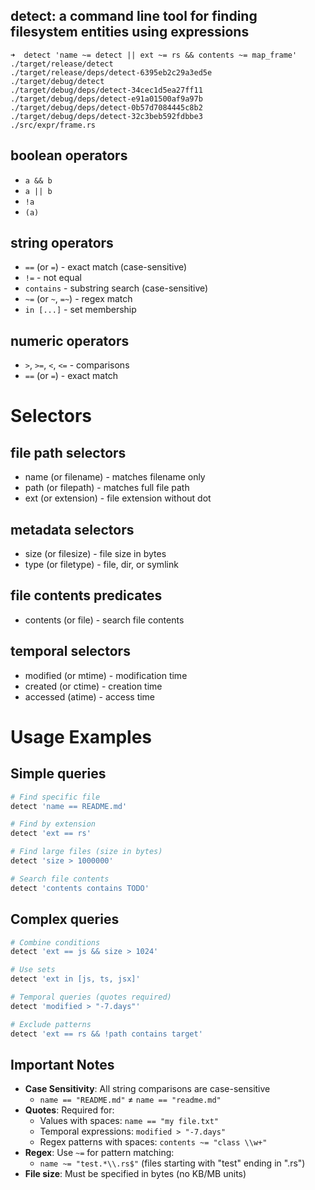 ## detect: a command line tool for finding filesystem entities using expressions


```shell
➜  detect 'name ~= detect || ext ~= rs && contents ~= map_frame'
./target/release/detect
./target/release/deps/detect-6395eb2c29a3ed5e
./target/debug/detect
./target/debug/deps/detect-34cec1d5ea27ff11
./target/debug/deps/detect-e91a01500af9a97b
./target/debug/deps/detect-0b57d7084445c8b2
./target/debug/deps/detect-32c3beb592fdbbe3
./src/expr/frame.rs
```

## boolean operators
- `a && b`
- `a || b`
- `!a`
- `(a)`


## string operators
- `==` (or `=`) - exact match (case-sensitive)
- `!=` - not equal
- `contains` - substring search (case-sensitive)
- `~=` (or `~`, `=~`) - regex match
- `in [...]` - set membership

## numeric operators
- `>`, `>=`, `<`, `<=` - comparisons
- `==` (or `=`) - exact match

# Selectors

## file path selectors

- name (or filename) - matches filename only
- path (or filepath) - matches full file path  
- ext (or extension) - file extension without dot

## metadata selectors

- size (or filesize) - file size in bytes
- type (or filetype) - file, dir, or symlink

## file contents predicates

- contents (or file) - search file contents

## temporal selectors

- modified (or mtime) - modification time
- created (or ctime) - creation time
- accessed (atime) - access time

# Usage Examples

## Simple queries
```bash
# Find specific file
detect 'name == README.md'

# Find by extension
detect 'ext == rs'

# Find large files (size in bytes)
detect 'size > 1000000'

# Search file contents
detect 'contents contains TODO'
```

## Complex queries
```bash
# Combine conditions
detect 'ext == js && size > 1024'

# Use sets
detect 'ext in [js, ts, jsx]'

# Temporal queries (quotes required)
detect 'modified > "-7.days"'

# Exclude patterns
detect 'ext == rs && !path contains target'
```

## Important Notes

- **Case Sensitivity**: All string comparisons are case-sensitive
  - `name == "README.md"` ≠ `name == "readme.md"`
- **Quotes**: Required for:
  - Values with spaces: `name == "my file.txt"`
  - Temporal expressions: `modified > "-7.days"`
  - Regex patterns with spaces: `contents ~= "class \\w+"`
- **Regex**: Use `~=` for pattern matching:
  - `name ~= "test.*\\.rs$"` (files starting with "test" ending in ".rs")
- **File size**: Must be specified in bytes (no KB/MB units)
